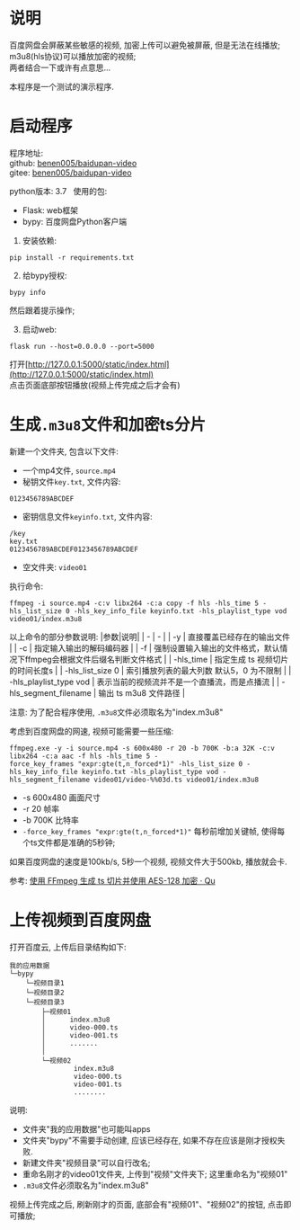 # 说明
百度网盘会屏蔽某些敏感的视频, 加密上传可以避免被屏蔽, 但是无法在线播放;   
m3u8(hls协议)可以播放加密的视频;  
两者结合一下或许有点意思...

本程序是一个测试的演示程序.  

# 启动程序
程序地址:   
github: [benen005/baidupan-video](https://github.com/benen005/baidupan-video)  
gitee: [benen005/baidupan-video](https://gitee.com/benen005/baidupan-video)  

python版本: 3.7  
使用的包: 
- Flask: web框架
- bypy: 百度网盘Python客户端

1. 安装依赖:
```
pip install -r requirements.txt 
```

2. 给bypy授权: 
```
bypy info
```
然后跟着提示操作; 

3. 启动web: 
```
flask run --host=0.0.0.0 --port=5000
```
打开[http://127.0.0.1:5000/static/index.html](http://127.0.0.1:5000/static/index.html)  
点击页面底部按钮播放(视频上传完成之后才会有)

# 生成`.m3u8`文件和加密ts分片
新建一个文件夹, 包含以下文件: 
- 一个mp4文件, `source.mp4`
- 秘钥文件`key.txt`, 文件内容: 
```
0123456789ABCDEF
```
- 密钥信息文件`keyinfo.txt`, 文件内容: 
```
/key
key.txt
0123456789ABCDEF0123456789ABCDEF
```
- 空文件夹: `video01`

执行命令: 
```shell
ffmpeg -i source.mp4 -c:v libx264 -c:a copy -f hls -hls_time 5 -hls_list_size 0 -hls_key_info_file keyinfo.txt -hls_playlist_type vod video01/index.m3u8
```
以上命令的部分参数说明: 
|参数|说明|
| - | - |
| -y | 直接覆盖已经存在的输出文件 |
| -c | 指定输入输出的解码编码器 |
| -f | 强制设置输入输出的文件格式，默认情况下ffmpeg会根据文件后缀名判断文件格式 |
| -hls_time | 指定生成 ts 视频切片的时间长度s |
| -hls_list_size 0 | 索引播放列表的最大列数 默认5，0 为不限制 |
| -hls_playlist_type vod | 表示当前的视频流并不是一个直播流，而是点播流 |
| -hls_segment_filename | 输出 ts m3u8 文件路径 |

注意: 为了配合程序使用, `.m3u8`文件必须取名为"index.m3u8"  

考虑到百度网盘的网速, 视频可能需要一些压缩:   
```shell
ffmpeg.exe -y -i source.mp4 -s 600x480 -r 20 -b 700K -b:a 32K -c:v libx264 -c:a aac -f hls -hls_time 5 -force_key_frames "expr:gte(t,n_forced*1)" -hls_list_size 0 -hls_key_info_file keyinfo.txt -hls_playlist_type vod -hls_segment_filename video01/video-%%03d.ts video01/index.m3u8
```
- -s 600x480 画面尺寸
- -r 20 帧率
- -b 700K 比特率
- `-force_key_frames "expr:gte(t,n_forced*1)"` 每秒前增加关键帧, 使得每个ts文件都是准确的5秒钟;

如果百度网盘的速度是100kb/s, 5秒一个视频, 视频文件大于500kb, 播放就会卡.

参考: [使用 FFmpeg 生成 ts 切片并使用 AES-128 加密 · Qu](https://rockycoder.cn/ffmpeg/2018/10/26/Generate-encrypted-video.html)  

# 上传视频到百度网盘

打开百度云, 上传后目录结构如下: 
```
我的应用数据
└─bypy
    └─视频目录1
    └─视频目录2
    └─视频目录3
        ├─视频01
        │      index.m3u8
        │      video-000.ts
        │      video-001.ts
        │      .......
        │
        └─视频02
                index.m3u8
                video-000.ts
                video-001.ts
                ........
```
说明:
- 文件夹"我的应用数据"也可能叫apps
- 文件夹"bypy"不需要手动创建, 应该已经存在, 如果不存在应该是刚才授权失败.
- 新建文件夹"视频目录"可以自行改名;
- 重命名刚才的video01文件夹, 上传到"视频"文件夹下; 这里重命名为"视频01"
- `.m3u8`文件必须取名为"index.m3u8"

视频上传完成之后, 刷新刚才的页面, 底部会有"视频01"、"视频02"的按钮, 点击即可播放; 



